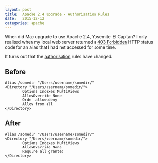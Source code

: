 ```yaml
---
layout: post
title:  Apache 2.4 Upgrade - Authorisation Rules
date:   2015-12-12
categories: apache
---
```


When did Mac upgrade to use Apache 2.4, Yosemite, El Capitan? I only realised when my local web server returned a [403 Forbidden](https://en.wikipedia.org/wiki/HTTP_403) HTTP status code for an [alias](https://httpd.apache.org/docs/2.2/mod/mod_alias.html#alias) that I had not accessed for some time.

It turns out that the [authorisation](http://httpd.apache.org/docs/trunk/upgrading.html) rules have changed.

## Before

```markup
Alias /somedir "/Users/username/somedir/"
<Directory "/Users/username/somedir/">
        Options Indexes MultiViews
        AllowOverride None
        Order allow,deny
        Allow from all
</Directory>
```

## After

```markup
Alias /somedir "/Users/username/somedir/"
<Directory "/Users/username/somedir/">
        Options Indexes MultiViews
        AllowOverride None
        Require all granted
</Directory>
```

